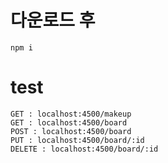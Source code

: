 # 다운로드 후
```
npm i 
```

# test 
```
GET : localhost:4500/makeup
GET : localhost:4500/board
POST : localhost:4500/board
PUT : localhost:4500/board/:id
DELETE : localhost:4500/board/:id
```